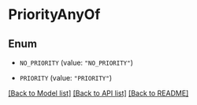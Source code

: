 # PriorityAnyOf

## Enum


* `NO_PRIORITY` (value: `"NO_PRIORITY"`)

* `PRIORITY` (value: `"PRIORITY"`)


[[Back to Model list]](../README.md#documentation-for-models) [[Back to API list]](../README.md#documentation-for-api-endpoints) [[Back to README]](../README.md)


